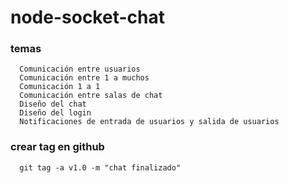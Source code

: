 # node-socket-chat

### temas

```
  Comunicación entre usuarios
  Comunicación entre 1 a muchos
  Comunicación 1 a 1
  Comunicación entre salas de chat
  Diseño del chat
  Diseño del login
  Notificaciones de entrada de usuarios y salida de usuarios
```

### crear tag en github

```
  git tag -a v1.0 -m "chat finalizado"
```